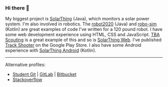 ### Hi there 👋

My biggest project is [SolarThing](https://github.com/wildmountainfarms/solarthing) (Java), which monitors a solar power system. I'm also involved in robotics. The [robot2020](https://github.com/frc1444/robot2020) (Java) and [robo-sim](https://github.com/frc1444/robo-sim) (Kotlin) are great examples of code I've written for a 120 pound robot. I have some web development experience using HTML, CSS and JavaScript. [TBA Scouting](https://github.com/retrodaredevil/tba-scouting) is a great example of this and so is [SolarThing Web](https://github.com/wildmountainfarms/solarthing-web). I've published [Track Shooter](https://github.com/retrodaredevil/track-shooter) on the Google Play Store. I also have some Android experience with [SolarThing Android](https://github.com/wildmountainfarms/solarthing-android) (Kotlin).

---

Alternative profiles: 

* [Student Git](https://git.mst.edu/jdsfz4)
|
[GitLab](https://gitlab.com/retrodaredevil)
|
[Bitbucket](https://bitbucket.org/retrodaredevil)
* [Stackoverflow](https://stackoverflow.com/users/5434860/retodaredevil)


<!--
**retrodaredevil/retrodaredevil** is a ✨ _special_ ✨ repository because its `README.md` (this file) appears on your GitHub profile.

Here are some ideas to get you started:

- 🔭 I’m currently working on ...
- 🌱 I’m currently learning ...
- 👯 I’m looking to collaborate on ...
- 🤔 I’m looking for help with ...
- 💬 Ask me about ...
- 📫 How to reach me: ...
- 😄 Pronouns: ...
- ⚡ Fun fact: ...
-->
